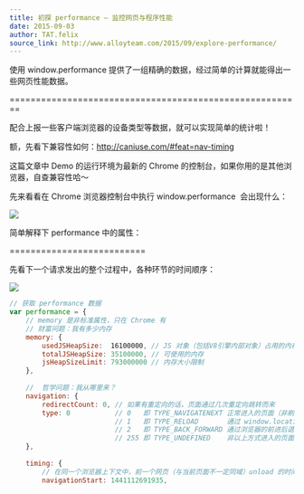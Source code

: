 ```yaml
---
title: 初探 performance – 监控网页与程序性能
date: 2015-09-03
author: TAT.felix
source_link: http://www.alloyteam.com/2015/09/explore-performance/
---
```


<!-- {% raw %} - for jekyll -->

使用 window.performance 提供了一组精确的数据，经过简单的计算就能得出一些网页性能数据。  

========================================================

配合上报一些客户端浏览器的设备类型等数据，就可以实现简单的统计啦！

额，先看下兼容性如何：<http://caniuse.com/#feat=nav-timing>

这篇文章中 Demo 的运行环境为最新的 Chrome 的控制台，如果你用的是其他浏览器，自查兼容性哈～

先来看看在 Chrome 浏览器控制台中执行 window.performance  会出现什么：

![](http://www.alloyteam.com/wp-content/uploads/auto_save_image/2015/09/072454pGM.jpg)

简单解释下 performance 中的属性：  

==========================

先看下一个请求发出的整个过程中，各种环节的时间顺序：

![](http://www.alloyteam.com/wp-content/uploads/auto_save_image/2015/09/072455NuJ.png)

```javascript
// 获取 performance 数据
var performance = {  
    // memory 是非标准属性，只在 Chrome 有
    // 财富问题：我有多少内存
    memory: {
        usedJSHeapSize:  16100000, // JS 对象（包括V8引擎内部对象）占用的内存，一定小于 totalJSHeapSize
        totalJSHeapSize: 35100000, // 可使用的内存
        jsHeapSizeLimit: 793000000 // 内存大小限制
    },
 
    //  哲学问题：我从哪里来？
    navigation: {
        redirectCount: 0, // 如果有重定向的话，页面通过几次重定向跳转而来
        type: 0           // 0   即 TYPE_NAVIGATENEXT 正常进入的页面（非刷新、非重定向等）
                          // 1   即 TYPE_RELOAD       通过 window.location.reload() 刷新的页面
                          // 2   即 TYPE_BACK_FORWARD 通过浏览器的前进后退按钮进入的页面（历史记录）
                          // 255 即 TYPE_UNDEFINED    非以上方式进入的页面
    },
 
    timing: {
        // 在同一个浏览器上下文中，前一个网页（与当前页面不一定同域）unload 的时间戳，如果无前一个网页 unload ，则与 fetchStart 值相等
        navigationStart: 1441112691935,
 
        
```


<!-- {% endraw %} - for jekyll -->